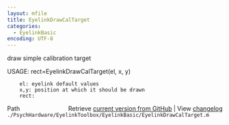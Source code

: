 ```yaml
---
layout: mfile
title: EyelinkDrawCalTarget
categories:
  - EyelinkBasic
encoding: UTF-8
---
```


 draw simple calibration target  

 USAGE: rect=EyelinkDrawCalTarget(el, x, y)  

        el: eyelink default values  
        x,y: position at which it should be drawn  
        rect:  


<div class="code_header" style="text-align:right;">
  <span style="float:left;">Path&nbsp;&nbsp;</span> <span class="counter">Retrieve <a href=
  "https://raw.github.com/Psychtoolbox-3/Psychtoolbox-3/beta/./PsychHardware/EyelinkToolbox/EyelinkBasic/EyelinkDrawCalTarget.m">current version from GitHub</a> | View <a href=
  "https://github.com/Psychtoolbox-3/Psychtoolbox-3/commits/beta/./PsychHardware/EyelinkToolbox/EyelinkBasic/EyelinkDrawCalTarget.m">changelog</a></span>
</div>
<div class="code">
  <code>./PsychHardware/EyelinkToolbox/EyelinkBasic/EyelinkDrawCalTarget.m</code>
</div>
